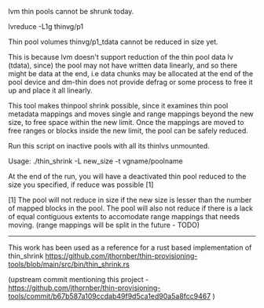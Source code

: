 lvm thin pools cannot be shrunk today.

lvreduce -L1g thinvg/p1

  Thin pool volumes thinvg/p1_tdata cannot be reduced in size yet.

This is because lvm doesn't support reduction of the thin pool data lv (tdata), since) 
the pool may not have written data linearly, and so there might be data at 
the end, i.e data chunks may be allocated at the end of the pool device 
and dm-thin does not provide defrag or some process to free it up and place it all linearly. 


This tool makes thinpool shrink possible, since it examines thin pool metadata mappings and moves single and range mappings beyond the new size, to free space within the new limit. Once the mappings are moved to free ranges or blocks inside the new  limit, the pool can be safely reduced.

Run this script on inactive pools with all its thinlvs unmounted.

Usage:
./thin_shrink -L new_size -t vgname/poolname

At the end of the run, you will have a deactivated thin pool reduced to the size you specified, if reduce was possible [1]

[1] The pool will not reduce in size if the new size is lesser than the number of
mapped blocks in the pool. The pool will also not reduce if there is a lack of equal contiguous extents to 
accomodate range mappings that needs moving. (range mappings will be split in the future - TODO)

---------------------

This work has been used as a reference for a rust based implementation of thin_shrink https://github.com/jthornber/thin-provisioning-tools/blob/main/src/bin/thin_shrink.rs

(upstream commit mentioning this project - https://github.com/jthornber/thin-provisioning-tools/commit/b67b587a109ccdab49f9d5ca1ed90a5a8fcc9467 )
